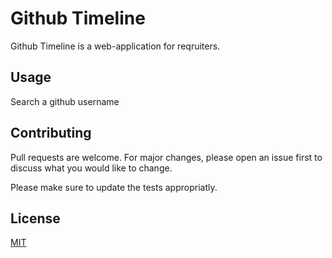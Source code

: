 # Github Timeline

Github Timeline is a web-application for reqruiters.

## Usage

Search a github username 

## Contributing
Pull requests are welcome. For major changes, please open an issue first to discuss what you would like to change.

Please make sure to update the tests appropriatly.

## License
[MIT](https://choosealicense.com/licenses/mit/)
